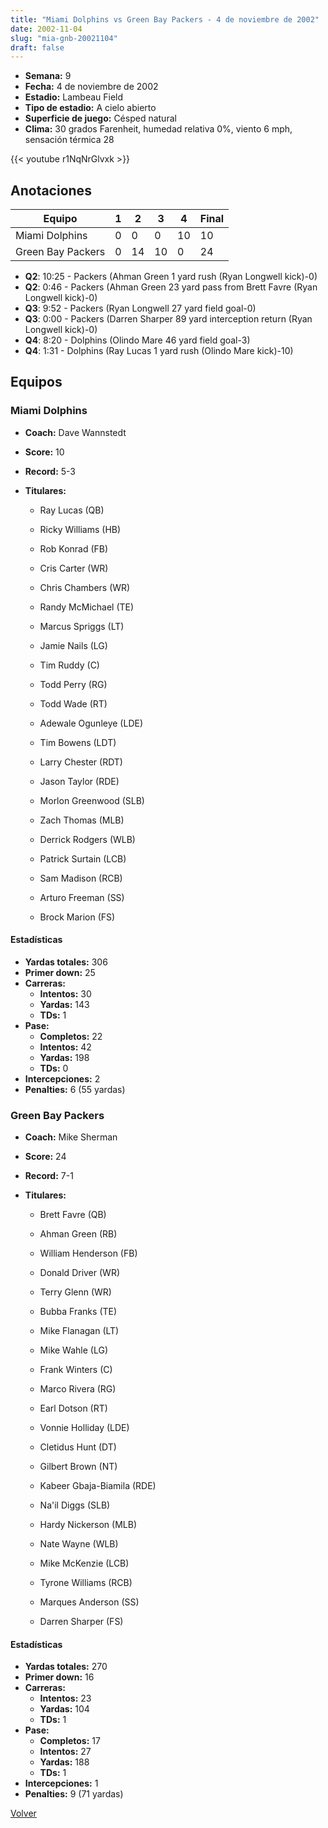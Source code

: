 ```yaml
---
title: "Miami Dolphins vs Green Bay Packers - 4 de noviembre de 2002"
date: 2002-11-04
slug: "mia-gnb-20021104"
draft: false
---
```


- **Semana:** 9
- **Fecha:** 4 de noviembre de 2002
- **Estadio:** Lambeau Field
- **Tipo de estadio:** A cielo abierto
- **Superficie de juego:** Césped natural
- **Clima:** 30 grados Farenheit, humedad relativa 0%, viento 6 mph, sensación térmica 28


{{< youtube r1NqNrGlvxk >}}


## Anotaciones
| Equipo | 1 | 2 | 3 | 4 | Final |
|--------|---|---|---|---|-------|
| Miami Dolphins  | 0 | 0 | 0 | 10  | 10 |
| Green Bay Packers  | 0 | 14 | 10 | 0  | 24 |
- **Q2**: 10:25 - Packers (Ahman Green 1 yard rush (Ryan Longwell kick)-0)
- **Q2**: 0:46 - Packers (Ahman Green 23 yard pass from Brett Favre (Ryan Longwell kick)-0)
- **Q3**: 9:52 - Packers (Ryan Longwell 27 yard field goal-0)
- **Q3**: 0:00 - Packers (Darren Sharper 89 yard interception return (Ryan Longwell kick)-0)
- **Q4**: 8:20 - Dolphins (Olindo Mare 46 yard field goal-3)
- **Q4**: 1:31 - Dolphins (Ray Lucas 1 yard rush (Olindo Mare kick)-10)


## Equipos


### Miami Dolphins
* **Coach:** Dave Wannstedt
* **Score:** 10
* **Record:** 5-3
* **Titulares:** 

  * Ray Lucas (QB) 

  * Ricky Williams (HB) 

  * Rob Konrad (FB) 

  * Cris Carter (WR) 

  * Chris Chambers (WR) 

  * Randy McMichael (TE) 

  * Marcus Spriggs (LT) 

  * Jamie Nails (LG) 

  * Tim Ruddy (C) 

  * Todd Perry (RG) 

  * Todd Wade (RT) 

  * Adewale Ogunleye (LDE) 

  * Tim Bowens (LDT) 

  * Larry Chester (RDT) 

  * Jason Taylor (RDE) 

  * Morlon Greenwood (SLB) 

  * Zach Thomas (MLB) 

  * Derrick Rodgers (WLB) 

  * Patrick Surtain (LCB) 

  * Sam Madison (RCB) 

  * Arturo Freeman (SS) 

  * Brock Marion (FS) 

#### Estadísticas
* **Yardas totales:** 306
* **Primer down:** 25
* **Carreras:**
  * **Intentos:** 30
  * **Yardas:** 143
  * **TDs:** 1
* **Pase:**
  * **Completos:** 22
  * **Intentos:** 42
  * **Yardas:** 198
  * **TDs:** 0
* **Intercepciones:** 2
* **Penalties:** 6 (55 yardas)

### Green Bay Packers
* **Coach:** Mike Sherman
* **Score:** 24
* **Record:** 7-1
* **Titulares:** 

  * Brett Favre (QB) 

  * Ahman Green (RB) 

  * William Henderson (FB) 

  * Donald Driver (WR) 

  * Terry Glenn (WR) 

  * Bubba Franks (TE) 

  * Mike Flanagan (LT) 

  * Mike Wahle (LG) 

  * Frank Winters (C) 

  * Marco Rivera (RG) 

  * Earl Dotson (RT) 

  * Vonnie Holliday (LDE) 

  * Cletidus Hunt (DT) 

  * Gilbert Brown (NT) 

  * Kabeer Gbaja-Biamila (RDE) 

  * Na'il Diggs (SLB) 

  * Hardy Nickerson (MLB) 

  * Nate Wayne (WLB) 

  * Mike McKenzie (LCB) 

  * Tyrone Williams (RCB) 

  * Marques Anderson (SS) 

  * Darren Sharper (FS) 

#### Estadísticas
* **Yardas totales:** 270
* **Primer down:** 16
* **Carreras:**
  * **Intentos:** 23
  * **Yardas:** 104
  * **TDs:** 1
* **Pase:**
  * **Completos:** 17
  * **Intentos:** 27
  * **Yardas:** 188
  * **TDs:** 1
* **Intercepciones:** 1
* **Penalties:** 9 (71 yardas)


[Volver](/historia/2002)
